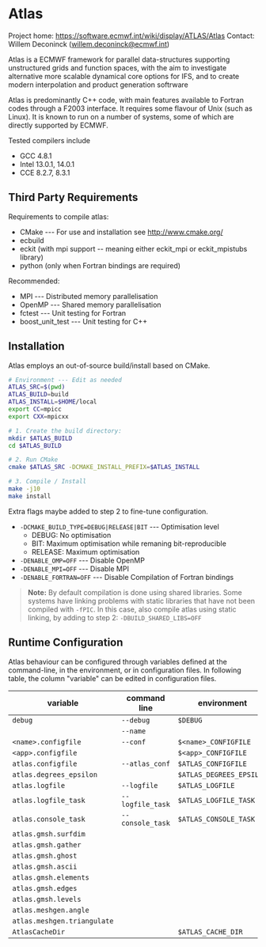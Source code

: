 Atlas
=====

Project home: https://software.ecmwf.int/wiki/display/ATLAS/Atlas
Contact: Willem Deconinck (willem.deconinck@ecmwf.int)

Atlas is a ECMWF framework for parallel data-structures supporting unstructured
grids and function spaces, with the aim to investigate alternative more scalable
dynamical core options for IFS, and to create modern interpolation and product
generation softrware

Atlas is predominantly C++ code, with main features available to Fortran codes
through a F2003 interface. It requires some flavour of Unix (such as Linux).
It is known to run on a number of systems, some of which are directly supported
by ECMWF.

Tested compilers include
- GCC 4.8.1
- Intel 13.0.1, 14.0.1
- CCE 8.2.7, 8.3.1


Third Party Requirements
------------------------

Requirements to compile atlas:
- CMake --- For use and installation see http://www.cmake.org/
- ecbuild
- eckit (with mpi support -- meaning either eckit_mpi or eckit_mpistubs library)
- python (only when Fortran bindings are required)

Recommended:
- MPI --- Distributed memory parallelisation
- OpenMP --- Shared memory parallelisation
- fctest --- Unit testing for Fortran
- boost_unit_test --- Unit testing for C++


Installation
------------

Atlas employs an out-of-source build/install based on CMake.

```bash
# Environment --- Edit as needed
ATLAS_SRC=$(pwd)
ATLAS_BUILD=build
ATLAS_INSTALL=$HOME/local
export CC=mpicc
export CXX=mpicxx

# 1. Create the build directory:
mkdir $ATLAS_BUILD
cd $ATLAS_BUILD

# 2. Run CMake
cmake $ATLAS_SRC -DCMAKE_INSTALL_PREFIX=$ATLAS_INSTALL

# 3. Compile / Install
make -j10
make install
```

Extra flags maybe added to step 2 to fine-tune configuration.
- `-DCMAKE_BUILD_TYPE=DEBUG|RELEASE|BIT` --- Optimisation level
  * DEBUG:   No optimisation
  * BIT:     Maximum optimisation while remaning bit-reproducible
  * RELEASE: Maximum optimisation
- `-DENABLE_OMP=OFF` --- Disable OpenMP
- `-DENABLE_MPI=OFF` --- Disable MPI
- `-DENABLE_FORTRAN=OFF` --- Disable Compilation of Fortran bindings

> **Note:**
> By default compilation is done using shared libraries. Some systems have linking
> problems with static libraries that have not been compiled with `-fPIC`.
> In this case, also compile atlas using static linking, by adding to step 2:
    `-DBUILD_SHARED_LIBS=OFF`

Runtime Configuration
---------------------

Atlas behaviour can be configured through variables defined at the command-line, in the
environment, or in configuration files.
In following table, the column "variable" can be edited in configuration files.

| variable                    | command line     | environment              | default            |
|-----------------------------|------------------|--------------------------|--------------------|
| `debug`                     | `--debug`        | `$DEBUG`                 | `0`                |
|                             | `--name`         |                          | `<app>`            |
| `<name>.configfile`         | `--conf`         | `$<name>_CONFIGFILE`     | `<name>.cfg`       |
| `<app>.configfile`          |                  | `$<app>_CONFIGFILE`      | `<app>.cfg`        |
| `atlas.configfile`          | `--atlas_conf`   | `$ATLAS_CONFIGFILE`      | `atlas.cfg`        |
| `atlas.degrees_epsilon`     |                  | `$ATLAS_DEGREES_EPSILON` | `1.e-3`            |
| `atlas.logfile`             | `--logfile`      | `$ATLAS_LOGFILE`         |                    |
| `atlas.logfile_task`        | `--logfile_task` | `$ATLAS_LOGFILE_TASK`    | `-1`               |
| `atlas.console_task`        | `--console_task` | `$ATLAS_CONSOLE_TASK`    | `0`                |
| `atlas.gmsh.surfdim`        |                  |                          | `2`                |
| `atlas.gmsh.gather`         |                  |                          | `false`            |
| `atlas.gmsh.ghost`          |                  |                          | `false`            |
| `atlas.gmsh.ascii`          |                  |                          | `true`             |
| `atlas.gmsh.elements`       |                  |                          | `true`             |
| `atlas.gmsh.edges`          |                  |                          | `true`             |
| `atlas.gmsh.levels`         |                  |                          | `[]`               |
| `atlas.meshgen.angle`       |                  |                          | `29.5`             |
| `atlas.meshgen.triangulate` |                  |                          | `false`            |
| `AtlasCacheDir`             |                  | `$ATLAS_CACHE_DIR`       | `/tmp/cache/atlas` |


